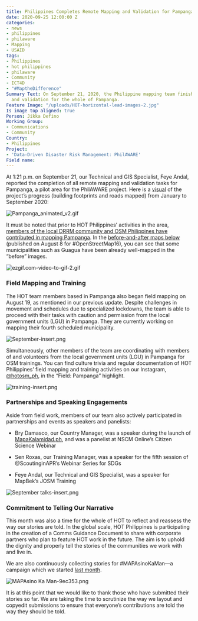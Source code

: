 ```yaml
---
title: Philippines Completes Remote Mapping and Validation for Pampanga
date: 2020-09-25 12:00:00 Z
categories:
- news
- philippines
- philaware
- Mapping
- USAID
tags:
- Philippines
- hot philippines
- philaware
- Community
- ICT4D
- "#MaptheDifference"
Summary Text: On September 21, 2020, the Philippine mapping team finished remote mapping
  and validation for the whole of Pampanga.
Feature Image: "/uploads/HOT-horizontal-lead-images-2.jpg"
Is image top aligned: true
Person: Jikka Defino
Working Group:
- Communications
- Community
Country:
- Philippines
Project:
- 'Data-Driven Disaster Risk Management: PhilAWARE'
Field name: 
---
```


At 1:21 p.m. on September 21, our Technical and GIS Specialist, Feye Andal, reported the completion of all remote mapping and validation tasks for Pampanga, a pilot area for the PhilAWARE project. Here is a [visual](https://raw.githubusercontent.com/feyeandal/photos/master/Pampanga_animated.gif) of the project’s progress (building footprints and roads mapped) from January to September 2020:

![Pampanga_animated_v2.gif](/uploads/Pampanga_animated_v2.gif)

It must be noted that prior to HOT Philippines’ activities in the area, [members of the local DRRM community and OSM Philippines have contributed in mapping Pampanga](https://www.gfdrr.org/en/publication/community-mapping-disaster-risk-reduction-and-management). In the [before-and-after maps below](https://twitter.com/HOTOSM_Ph/status/1294516877390041090) (published on August 8 for #OpenStreetMap16), you can see that some municipalities such as Guagua have been already well-mapped in the “before” images.

![ezgif.com-video-to-gif-2.gif](/uploads/ezgif.com-video-to-gif-2.gif)

### **Field Mapping and Training**

The HOT team members based in Pampanga also began field mapping on August 19, as mentioned in our previous update. Despite challenges in movement and schedules due to specialized lockdowns, the team is able to proceed with their tasks with caution and permission from the local government units (LGU) in Pampanga. They are currently working on mapping their fourth scheduled municipality.

![September-insert.png](/uploads/September-insert.png)

Simultaneously, other members of the team are coordinating with members of and volunteers from the local government units (LGU) in Pampanga for OSM trainings. You can find culture trivia and regular documentation of HOT Philippines’ field mapping and training activities on our Instagram, [@hotosm_ph](https://www.instagram.com/hotosm_ph/), in the “Field: Pampanga” highlight.

![training-insert.png](/uploads/training-insert.png)

### **Partnerships and Speaking Engagements**

Aside from field work, members of our team also actively participated in partnerships and events as speakers and panelists:

* Bry Damasco, our Country Manager, was a speaker during the launch of [MapaKalamidad.ph](https://mapakalamidad.ph), and was a panelist at NSCM Online’s Citizen Science Webinar

* Sen Roxas, our Training Manager, was a speaker for the fifth session of @ScoutinginAPR’s Webinar Series for SDGs

* Feye Andal, our Technical and GIS Specialist, was a speaker for MapBek’s JOSM Training

![September talks-insert.png](/uploads/September%20talks-insert.png)

### **Commitment to Telling Our Narrative**

This month was also a time for the whole of HOT to reflect and reassess the way our stories are told. In the global scale, HOT Philippines is participating in the creation of a Comms Guidance Document to share with corporate partners who plan to feature HOT work in the future. The aim is to uphold the dignity and properly tell the stories of the communities we work with and live in.

We are also continuously collecting stories for #MAPAsinoKaMan—a campaign which we started [last month](https://www.hotosm.org/updates/hot-philippines-update-august-2020/).

![MAPAsino Ka Man-9ec353.png](/uploads/MAPAsino%20Ka%20Man-9ec353.png)

It is at this point that we would like to thank those who have submitted their stories so far. We are taking the time to scrutinize the way we layout and copyedit submissions to ensure that everyone’s contributions are told the way they should be told.